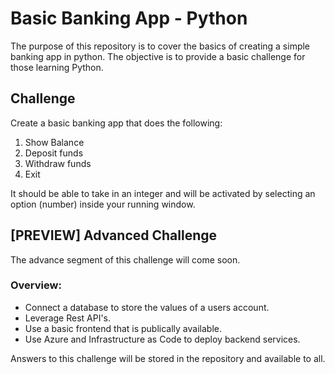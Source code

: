 # Basic Banking App - Python

The purpose of this repository is to cover the basics of creating a simple banking app in python. The objective is to provide a basic challenge for those learning Python. 

## Challenge

Create a basic banking app that does the following:

1. Show Balance
2. Deposit funds
3. Withdraw funds
4. Exit

It should be able to take in an integer and will be activated by selecting an option (number) inside your running window.

## [PREVIEW] Advanced Challenge 
The advance segment of this challenge will come soon. 

### Overview:
- Connect a database to store the values of a users account.
- Leverage Rest API's.
- Use a basic frontend that is publically available.
- Use Azure and Infrastructure as Code to deploy backend services.


Answers to this challenge will be stored in the repository and available to all. 
